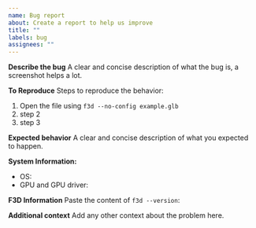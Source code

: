 ```yaml
---
name: Bug report
about: Create a report to help us improve
title: ""
labels: bug
assignees: ""
---
```


**Describe the bug**
A clear and concise description of what the bug is, a screenshot helps a lot.

**To Reproduce**
Steps to reproduce the behavior:

1.  Open the file using `f3d --no-config example.glb`
2.  step 2
3.  step 3

**Expected behavior**
A clear and concise description of what you expected to happen.

**System Information:**

- OS:
- GPU and GPU driver:

**F3D Information**
Paste the content of `f3d --version`:

**Additional context**
Add any other context about the problem here.
